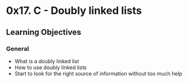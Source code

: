 # 0x17. C - Doubly linked lists
## Learning Objectives
### General
* What is a doubly linked list
* How to use doubly linked lists
* Start to look for the right source of information without too much help
